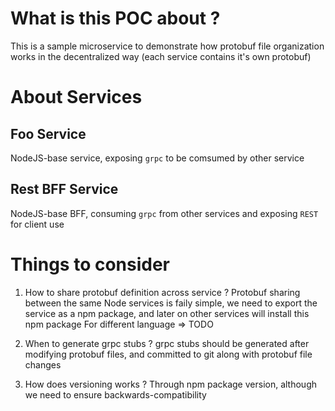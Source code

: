 # What is this POC about ?

This is a sample microservice to demonstrate how protobuf file organization works in the decentralized way (each service contains it's own protobuf)

# About Services

## Foo Service

NodeJS-base service, exposing `grpc` to be comsumed by other service

## Rest BFF Service

NodeJS-base BFF, consuming `grpc` from other services and exposing `REST` for client use

# Things to consider

1. How to share protobuf definition across service ?
   Protobuf sharing between the same Node services is faily simple, we need to export the service as a npm package, and later on other services will install this npm package
   For different language => TODO

2. When to generate grpc stubs ?
   grpc stubs should be generated after modifying protobuf files, and committed to git along with protobuf file changes

3. How does versioning works ?
   Through npm package version, although we need to ensure backwards-compatibility
